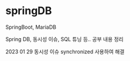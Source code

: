 # springDB

SpringBoot, MariaDB  

Spring DB, 동시성 이슈, SQL 튜닝 등.. 공부 내용 정리

2023 01 29 동시성 이슈 synchronized 사용하여 해결
